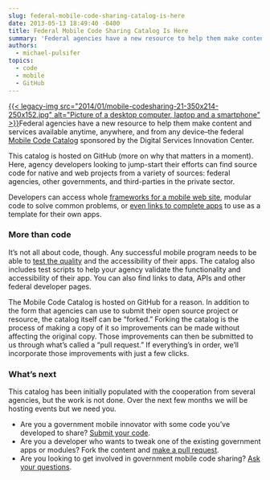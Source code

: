 ```yaml
---
slug: federal-mobile-code-sharing-catalog-is-here
date: 2013-05-13 18:49:40 -0400
title: Federal Mobile Code Sharing Catalog Is Here
summary: 'Federal agencies have a new resource to help them make content and services available anytime, anywhere, and from any device&#8211;the federal Mobile Code Catalog sponsored by the Digital Services Innovation Center. This catalog is hosted on GitHub (more on why that matters in a moment).'
authors:
  - michael-pulsifer
topics:
  - code
  - mobile
  - GitHub
---
```


[{{< legacy-img src="2014/01/mobile-codesharing-21-350x214-250x152.jpg" alt="Picture of a desktop computer, laptop and a smartphone" >}}](https://s3.amazonaws.com/digitalgov/_legacy-img/2014/01/mobile-codesharing-21-350x214.jpg)Federal agencies have a new resource to help them make content and services available anytime, anywhere, and from any device&#8211;the federal [Mobile Code Catalog](http://gsa.github.io/Mobile-Code-Catalog) sponsored by the Digital Services Innovation Center.

This catalog is hosted on GitHub (more on why that matters in a moment). Here, agency developers looking to jump-start their efforts can find source code for native and web projects from a variety of sources: federal agencies, other governments, and third-parties in the private sector.

Developers can access whole [frameworks for a mobile web site](http://gsa.github.io/Mobile-Code-Catalog/web_html.html), modular code to solve common problems, or [even links to complete apps](https://github.com/whitehouse/wh-app-ios) to use as a template for their own apps.

### More than code

It’s not all about code, though. Any successful mobile program needs to be able to [test the quality](http://gsa.github.io/Mobile-Code-Catalog/testing.html) and the accessibility of their apps.  The catalog also includes  test scripts to help your agency validate the functionality and accessibility of their app.  You can also find links to data, APIs and other federal developer pages.

The Mobile Code Catalog is hosted on GitHub for a reason. In addition to the form that agencies can use to submit their open source project or resource, the catalog itself can be “forked.” Forking the catalog is the process of making a copy of it so improvements can be made without affecting the original copy. Those improvements can then be submitted to us through what’s called a “pull request.” If everything’s in order, we&#8217;ll incorporate those improvements with just a few clicks.

### What&#8217;s next

This catalog has been initially populated with the cooperation from several agencies, but the work is not done. Over the next few months we will be hosting events but we need you.

  * Are you a government mobile innovator with some code you’ve developed to share? [Submit your code](http://gsa.github.io/Mobile-Code-Catalog/form.html).
  * Are you a developer who wants to tweak one of the existing government apps or modules? Fork the content and [make a pull request](https://github.com/GSA/Mobile-Code-Catalog/pulls?direction=desc&page=1&sort=created&state=open).
  * Are you looking to get involved in government mobile code sharing? [Ask your questions](https://github.com/GSA/Mobile-Code-Catalog/issues?labels=&milestone=&page=1&state=open).